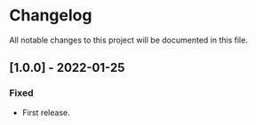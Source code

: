 # Changelog
All notable changes to this project will be documented in this file.

## [1.0.0] - 2022-01-25
### Fixed
- First release.